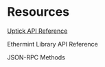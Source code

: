 # Resources

[Uptick API Reference](https://pkg.go.dev/github.com/UptickNetwork/uptick)

Ethermint Library API Reference

JSON-RPC Methods
